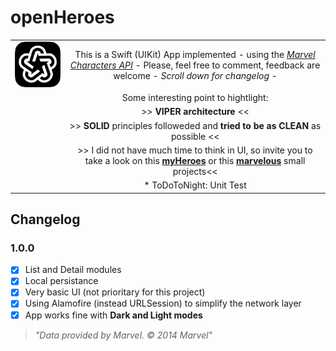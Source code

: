 # openHeroes
|||
|-|:-:|
|![openHeroesLogo](readme-img/openHeroes-iOS-icon-225px-trans.png "openHeroes")|This is a Swift (UIKit) App implemented -  using the *[Marvel Characters API][apiMarvel]* - Please, feel free to comment, feedback are welcome - *Scroll down for changelog* - |
||Some interesting point to hightlight: |
||>> **VIPER architecture** <<|
||>> **SOLID** principles followeded and **tried to be as CLEAN** as possible <<|
||>> I did not have much time to think in UI, so invite you to take a look on this **[myHeroes][myHeroes]** or this **[marvelous][marvelous]** small projects<<|
||* ToDoToNight: Unit Test|


## Changelog

### 1.0.0

- [x] List and Detail modules
- [x] Local persistance
- [x] Very basic UI (not prioritary for this project)
- [x] Using Alamofire (instead URLSession) to simplify the network layer
- [x] App works fine with **Dark and Light modes**

> *"Data provided by Marvel. © 2014 Marvel"*

[//]: # (links)

   [myHeroes]: <https://github.com/iPonCode/myHeroes>
   [marvelous]: <https://github.com/iPonCode/marvelous>
   [apiMarvel]: <https://developer.marvel.com/docs>
